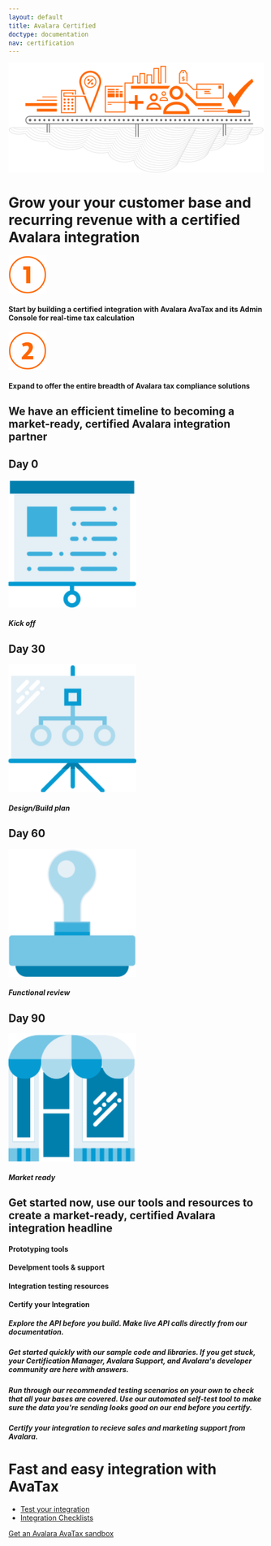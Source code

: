 ```yaml
---
layout: default
title: Avalara Certified
doctype: documentation
nav: certification
---
```


<div class="row">
  <div class="col-sm-6 col-sm-offset-3 text-center">
    <img src="/images/devdot/DevDotSvgGAssets_ComplianceCloudIllustrationCertification.svg" />
    <h1>Grow your your customer base and recurring revenue with a certified Avalara integration</h1>
    <div class="row">
        <div class="col-xs-4 text-right"><img src="/images/devdot/DevDotSvgGAssets_One.svg" height="75"/></div>
        <div class="col-xs-6 text-left"><h4>Start by building a certified integration with Avalara AvaTax and its Admin Console for real-time tax calculation</h4></div>
    </div>
    <div class="row padding-bottom">
        <div class="col-xs-4 text-right"><img src="/images/devdot/DevDotSvgGAssets_Two.svg" height="75" /></div>
        <div class="col-xs-6 text-left"><h4>Expand to offer the entire breadth of Avalara tax compliance solutions</h4></div>
    </div>
  </div>
</div>
<div class="row border-top padding-top">
    <div class="col-xs-offset-3 col-xs-6 text-center">
        <h2>We have an efficient timeline to becoming a market-ready, certified Avalara integration partner</h2>
    </div>
</div>
<div class="row padding-top padding-bottom">
    <div class="ring-shadow">
        <h2>Day 0</h2>
        <img src="/images/devdot/DevDotSvgGAssets_KickOff.svg" width="50%"/>
        <h5>Kick off</h5>
    </div>
    <div class="ring-shadow">
        <h2>Day 30</h2>
        <img src="/images/devdot/DevDotSvgGAssets_DesignBuild.svg" width="50%"/>
        <h5>Design/Build plan</h5>
    </div>
    <div class="ring-shadow">
        <h2>Day 60</h2>
        <img src="/images/devdot/DevDotSvgGAssets_FunctionalTest.svg" width="50%"/>
        <h5>Functional review</h5>
    </div>
    <div class="ring-shadow">
        <h2>Day 90</h2>
        <img src="/images/devdot/DevDotSvgGAssets_MarketReady.svg" width="50%" />
        <h5>Market ready</h5>
    </div>
</div>
<div class="row padding-top">
    <div class="col-xs-offset-3 col-xs-6 text-center">
        <h2>Get started now, use our tools and resources to create a market-ready, certified Avalara integration headline</h2>
    </div>
</div>
<div class="row padding-top">
    <div class="col-xs-offset-2 col-xs-2 text-center">
        <h4>Prototyping tools</h4>
    </div>
    <div class="col-xs-2 text-center">
        <h4>Develpment tools & support</h4>
    </div>
    <div class="col-xs-2 text-center">
        <h4>Integration testing resources</h4>
    </div>
    <div class="col-xs-2 text-center">
        <h4>Certify your Integration</h4>
    </div>
</div>
<div class="row padding-top">
    <div class="col-xs-offset-2 col-xs-2 text-center">
        <h5>Explore the API before you build. Make live API calls directly from our documentation.</h5>
    </div>
    <div class="col-xs-2 text-center">
        <h5>Get started quickly with our sample code and libraries. If you get stuck, your Certification Manager, Avalara Support, and Avalara's developer community are here with answers.</h5>
    </div>
    <div class="col-xs-2 text-center">
        <h5>Run through our recommended testing scenarios on your own to check that all your bases are covered. Use our automated self-test tool to make sure the data you're sending looks good on our end before you certify.</h5>
    </div>
    <div class="col-xs-2 text-center">
        <h5>Certify your integration to recieve sales and marketing support from Avalara.</h5>
    </div>
</div>
<div class="row padding-top">
    <div class="col-xs-offset-3 col-xs-6 text-center">
        <h1>Fast and easy integration with AvaTax</h1>
    </div>
</div>
<div class="row">
    <div class="col-xs-offset-3 col-xs-6 text-center">
         <ul class="pipe">
        <li><a href="/avatax/test-your-integration">Test your integration</a></li>
        <li><a href="/avatax/integration-checklists">Integration Checklists</a></li>
        </ul>
    </div>
</div>
<div class="row padding-top">
    <div class="col-xs-offset-3 col-xs-6 text-center btn-callout"><a href="/avatax/get-started#signup" role="button">Get an Avalara AvaTax sandbox</a></div>
</div>
